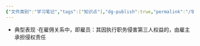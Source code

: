 ```yaml
---
{"文件类别":"学习笔记","tags":["知识点"],"dg-publish":true,"permalink":"/学习笔记/知识点/事务辅助人/","dgPassFrontmatter":true}
---
```


- 典型表现
·在雇佣关系中，即雇员：其因执行职务侵害第三人权益的，由雇主承担侵权责任